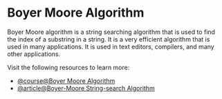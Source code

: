 # Boyer Moore Algorithm

Boyer Moore algorithm is a string searching algorithm that is used to find the index of a substring in a string. It is a very efficient algorithm that is used in many applications. It is used in text editors, compilers, and many other applications.

Visit the following resources to learn more:

- [@course@Boyer Moore Algorithm](https://www.coursera.org/learn/algorithms-part2/lecture/CYxOT/boyer-moore)
- [@article@Boyer-Moore String-search Algorithm](https://en.wikipedia.org/wiki/Boyer%E2%80%93Moore_string-search_algorithm)
